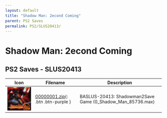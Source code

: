 ```yaml
---
layout: default
title: "Shadow Man: 2econd Coming"
parent: PS2 Saves
permalink: PS2/SLUS20413/
---
```

# Shadow Man: 2econd Coming

## PS2 Saves - SLUS20413

| Icon | Filename | Description |
|------|----------|-------------|
| ![Shadow Man: 2econd Coming](icon0.png) | [00000001.zip](00000001.zip){: .btn .btn-purple } | BASLUS-20413: Shadowman2Save Game (0_Shadow_Man_85736.max) |
